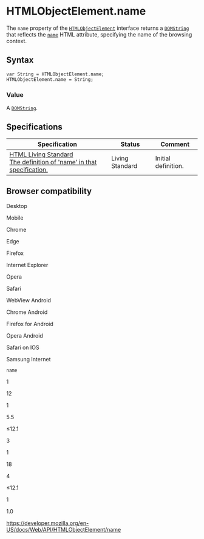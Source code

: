 HTMLObjectElement.name
======================

The `name` property of the [`HTMLObjectElement`](../htmlobjectelement) interface returns a [`DOMString`](../domstring) that reflects the [`name`](https://developer.mozilla.org/en-US/docs/Web/HTML/Element/object#attr-name) HTML attribute, specifying the name of the browsing context.

Syntax
------

    var String = HTMLObjectElement.name;
    HTMLObjectElement.name = String;

### Value

A [`DOMString`](../domstring).

Specifications
--------------

<table><thead><tr class="header"><th>Specification</th><th>Status</th><th>Comment</th></tr></thead><tbody><tr class="odd"><td><a href="https://html.spec.whatwg.org/multipage/#dom-object-name">HTML Living Standard<br />
<span class="small">The definition of 'name' in that specification.</span></a></td><td><span class="spec-living">Living Standard</span></td><td>Initial definition.</td></tr></tbody></table>

Browser compatibility
---------------------

Desktop

Mobile

Chrome

Edge

Firefox

Internet Explorer

Opera

Safari

WebView Android

Chrome Android

Firefox for Android

Opera Android

Safari on IOS

Samsung Internet

`name`

1

12

1

5.5

≤12.1

3

1

18

4

≤12.1

1

1.0

<a href="https://developer.mozilla.org/en-US/docs/Web/API/HTMLObjectElement/name" class="_attribution-link">https://developer.mozilla.org/en-US/docs/Web/API/HTMLObjectElement/name</a>
